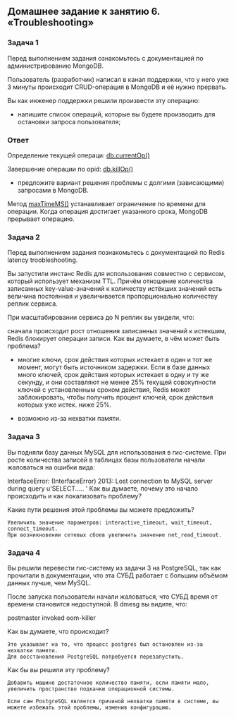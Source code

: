 ## Домашнее задание к занятию 6. «Troubleshooting»

### Задача 1

Перед выполнением задания ознакомьтесь с документацией по администрированию MongoDB.

Пользователь (разработчик) написал в канал поддержки, что у него уже 3 минуты происходит CRUD-операция в MongoDB и её нужно прервать.

Вы как инженер поддержки решили произвести эту операцию:

- напишите список операций, которые вы будете производить для остановки запроса пользователя;


### Ответ

Определение текущей операци: [db.currentOp()](https://www.mongodb.com/docs/manual/reference/method/db.currentOp/)

Завершение операции по opid: [db.killOp()](https://www.mongodb.com/docs/manual/tutorial/terminate-running-operations/#killop) 

- предложите вариант решения проблемы с долгими (зависающими) запросами в MongoDB.
  
Метод [maxTimeMS()](https://www.mongodb.com/docs/manual/tutorial/terminate-running-operations/#maxtimems)  устанавливает ограничение по времени для операции. Когда операция достигает указанного срока, MongoDB прерывает операцию.

### Задача 2

Перед выполнением задания познакомьтесь с документацией по Redis latency troobleshooting.

Вы запустили инстанс Redis для использования совместно с сервисом, который использует механизм TTL. Причём отношение количества записанных key-value-значений к количеству истёкших значений есть величина постоянная и увеличивается пропорционально количеству реплик сервиса.

При масштабировании сервиса до N реплик вы увидели, что:

сначала происходит рост отношения записанных значений к истекшим,
Redis блокирует операции записи.
Как вы думаете, в чём может быть проблема?

- многие ключи, срок действия которых истекает в один и тот же момент, могут быть источником задержки. Если в базе данных много ключей, срок действия которых истекает в одну и ту же секунду, и они составляют не менее 25% текущей совокупности ключей с установленным сроком действия, Redis может заблокировать, чтобы получить процент ключей, срок действия которых уже истек. ниже 25%.

- возможно из-за нехватки памяти.
### Задача 3

Вы подняли базу данных MySQL для использования в гис-системе. При росте количества записей в таблицах базы пользователи начали жаловаться на ошибки вида:

InterfaceError: (InterfaceError) 2013: Lost connection to MySQL server during query u'SELECT..... '
Как вы думаете, почему это начало происходить и как локализовать проблему?

Какие пути решения этой проблемы вы можете предложить?
```
Увеличить значение параметров: interactive_timeout, wait_timeout, connect_timeout.
При возникновении сетевых сбоев увеличить значение net_read_timeout.
```
### Задача 4

Вы решили перевести гис-систему из задачи 3 на PostgreSQL, так как прочитали в документации, что эта СУБД работает с большим объёмом данных лучше, чем MySQL.

После запуска пользователи начали жаловаться, что СУБД время от времени становится недоступной. В dmesg вы видите, что:

postmaster invoked oom-killer

Как вы думаете, что происходит?
```
Это указывает на то, что процесс postgres был остановлен из-за нехватки памяти.
Для восстановления PostgreSQL потребуется перезапустить.
```

Как бы вы решили эту проблему?

```
Добавить машине достаточное количество памяти, если памяти мало, увеличить пространство подкачки операционной системы.

Если сам PostgreSQL является причиной нехватки памяти в системе, вы можете избежать этой проблемы, изменив конфигурацию.
```



